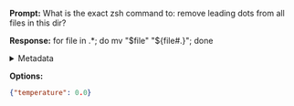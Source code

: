 **Prompt:**
What is the exact zsh command to: remove leading dots from all files in this dir?


**Response:**
for file in .*; do mv "$file" "${file#\.}"; done

<details><summary>Metadata</summary>

- Duration: 963 ms
- Datetime: 2023-08-29T20:03:55.363910
- Model: gpt-3.5-turbo-0613

</details>

**Options:**
```json
{"temperature": 0.0}
```

